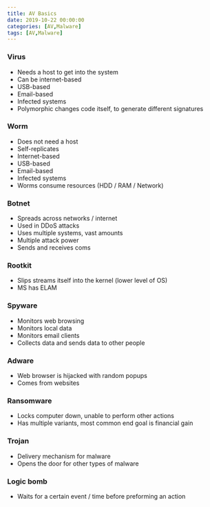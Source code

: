 ```yaml
---
title: AV Basics
date: 2019-10-22 00:00:00
categories: [AV,Malware]
tags: [AV,Malware]
---
```


### Virus

* Needs a host to get into the system
* Can be internet-based
* USB-based
* Email-based
* Infected systems
* Polymorphic changes code itself, to generate different signatures

### Worm

* Does not need a host
* Self-replicates
* Internet-based
* USB-based
* Email-based
* Infected systems
* Worms consume resources (HDD / RAM / Network)

### Botnet

* Spreads across networks / internet
* Used in DDoS attacks
* Uses multiple systems, vast amounts
* Multiple attack power
* Sends and receives coms

### Rootkit

* Slips streams itself into the kernel (lower level of OS)
* MS has ELAM

### Spyware

* Monitors web browsing
* Monitors local data
* Monitors email clients
* Collects data and sends data to other people

### Adware

* Web browser is hijacked with random popups
* Comes from websites

### Ransomware

* Locks computer down, unable to perform other actions
* Has multiple variants, most common end goal is financial gain

### Trojan

* Delivery mechanism for malware
* Opens the door for other types of malware

### Logic bomb

* Waits for a certain event / time before preforming an action